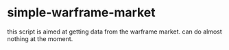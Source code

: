 # simple-warframe-market
this script is aimed at getting data from the warframe market. can do almost nothing at the moment.
